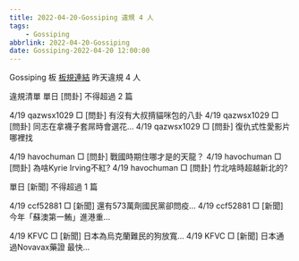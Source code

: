```yaml
---
title: 2022-04-20-Gossiping 違規 4 人
tags:
    - Gossiping
abbrlink: 2022-04-20-Gossiping
date: Gossiping-2022-04-20 12:00:00
---
```

Gossiping 板 [板規連結](https://www.ptt.cc/bbs/Gossiping/M.1637425085.A.07D.html)
昨天違規 4 人
<!-- more -->

違規清單
單日 [問卦] 不得超過 2 篇

4/19 qazwsx1029 □ [問卦] 有沒有大叔揹貓咪包的八卦
4/19 qazwsx1029 □ [問卦] 同志在拿襪子套屌時會選花…
4/19 qazwsx1029 □ [問卦] 復仇式性愛影片哪裡找

4/19 havochuman □ [問卦] 戰國時期住哪才是的天龍？
4/19 havochuman □ [問卦] 為啥Kyrie Irving不紅?
4/19 havochuman □ [問卦] 竹北啥時超越新北的?

單日 [新聞] 不得超過 1 篇

4/19 ccf52881 □ [新聞] 還有573萬劑國民黨卻問疫…
4/19 ccf52881 □ [新聞] 今年「蘇澳第一鮪」進港重…

4/19 KFVC □ [新聞] 日本為烏克蘭難民的狗放寬…
4/19 KFVC □ [新聞] 日本通過Novavax藥證 最快…